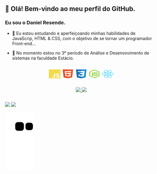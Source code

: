## 👋 Olá! Bem-vindo ao meu perfil do GitHub.
### Eu sou o Daniel Resende.

- 🌱 Eu estou estudando e aperfeiçoando minhas habilidades de JavaScrip, HTML & CSS, com o objetivo de se tornar um programador Front-end...
  
- 📖 No momento estou no 3º período de Análise e Desenvovimento de sistemas na faculdade Estácio.

 
 
  ##
  
<div align= "center">
  <img align="center" alt="Daniel-Js" height="30" width="40" src="https://raw.githubusercontent.com/devicons/devicon/master/icons/javascript/javascript-plain.svg">
  <img align="center" alt="Daniel-HTML" height="30" width="40" src="https://raw.githubusercontent.com/devicons/devicon/master/icons/html5/html5-original.svg">
  <img align="center" alt="Daniel-CSS" height="30" width="40" src="https://raw.githubusercontent.com/devicons/devicon/master/icons/css3/css3-original.svg">
  <img align="center" alt="Daniel-CSS" height="30" width="40" src="https://raw.githubusercontent.com/devicons/devicon/master/icons/nodejs/nodejs-original.svg">
  <img align="center" alt="Daniel-CSS" height="30" width="40" src="https://raw.githubusercontent.com/devicons/devicon/master/icons/react/react-original.svg">
</div>

 ##

<div align="center">
  <a href="https://github.com/danielresende23">
  <img height="130em" src="https://github-readme-stats.vercel.app/api?username=danielresende23&show_icons=true&theme=radical&include_all_commits=true&count_private=true"/>
  <img height="130em" src="https://github-readme-stats.vercel.app/api/top-langs/?username=danielresende23&layout=compact&langs_count=7&theme=radical"/>
</div>
 
 
  
  ##
 
<div align="left"> 
  <a href="https://www.linkedin.com/in/daniel-resend/ "target="_blank"><img src="https://img.shields.io/badge/LinkedIn-0077B5?style=for-the-badge&logo=linkedin&logoColor=white" target="_blank"></a> 
   <a href="https://danielresende23.github.io/Portfolio/"target="_blank"><img src="https://img.shields.io/badge/website-000000?style=for-the-badge&logo=About.me&logoColor=white" target="_blank"></a> 
</div>
  
![Snake animation](https://github.com/danielresende23/danielresende23/blob/output/github-contribution-grid-snake.svg)

